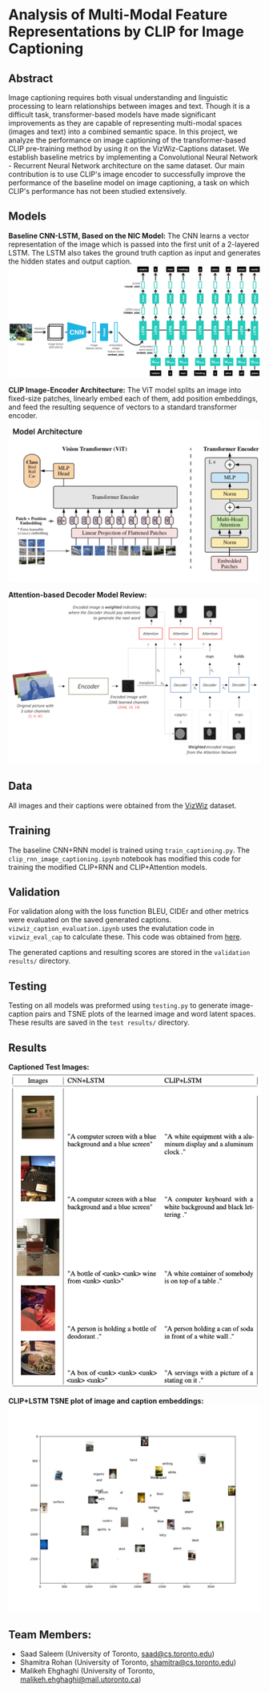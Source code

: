 # Analysis of Multi-Modal Feature Representations by CLIP for Image Captioning

## Abstract
Image captioning requires both visual understanding and linguistic processing to learn relationships between images and text. Though it is a difficult task, transformer-based models have made significant improvements as they are capable of representing multi-modal spaces (images and text) into a combined semantic space. In this project, we analyze the performance on image captioning of the transformer-based CLIP pre-training method by using it on the VizWiz-Captions dataset. We establish baseline metrics by implementing a Convolutional Neural Network - Recurrent Neural Network architecture on the same dataset. Our main contribution is to use CLIP's image encoder to successfully improve the performance of the baseline model on image captioning, a task on which CLIP's performance has not been studied extensively. 

## Models
**Baseline CNN-LSTM, Based on the NIC Model:**
The CNN learns a vector representation of the image which is passed into the first unit of a 2-layered LSTM. The LSTM also takes the ground truth caption as input and generates the hidden states and output caption.
![Baseline CNN-LSTM Model](model-diagrams/cnn-rnn-2.png)

**CLIP Image-Encoder Architecture:**
The ViT model splits an image into fixed-size patches, linearly embed each of them, add position embeddings, and feed the resulting sequence of
vectors to a standard transformer encoder.
![CLIP Image-Encoder Architecture](model-diagrams/ViT-B_32-architecture.png)


**Attention-based Decoder Model Review:**
![Attention-based Decoder Model](model-diagrams/attention-based-decoder.png)

## Data

All images and their captions were obtained from the [VizWiz](https://vizwiz.org/tasks-and-datasets/image-captioning/) dataset.

## Training

The baseline CNN+RNN model is trained using `train_captioning.py`. The `clip_rnn_image_captioning.ipynb` notebook has modified this code for training the modified CLIP+RNN and CLIP+Attention models.

## Validation

For validation along with the loss function BLEU, CIDEr and other metrics were evaluated on the saved generated captions.
`vizwiz_caption_evaluation.ipynb` uses the evalutation code in `vizwiz_eval_cap` to calculate these. This code was obtained from [here](https://github.com/Yinan-Zhao/vizwiz-caption).

The generated captions and resulting scores are stored in the `validation results/` directory.

## Testing

Testing on all models was preformed using `testing.py` to generate image-caption pairs and TSNE plots of the learned image and word latent spaces. These results are saved in the `test results/` directory.

## Results
**Captioned Test Images:**
![Captioned Test Images](test%20results/generated-captions.png)

**CLIP+LSTM TSNE plot of image and caption embeddings:**
![TSNE plot](test%20results/clip+LSTM-2epochs/tsne-clip+lstm.png)

## Team Members: ##
- Saad Saleem (University of Toronto, saad@cs.toronto.edu)
- Shamitra Rohan (University of Toronto, shamitra@cs.toronto.edu)
- Malikeh Ehghaghi (University of Toronto, malikeh.ehghaghi@mail.utoronto.ca)

